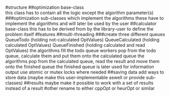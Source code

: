 #structure
##optimization base-class  
this class has to contain all the logic except the algorithm parameter(s)
###optimization sub-classes which implement the algorithms
these have to implement the algorithms and will later be used by the user
##calculator base-class
this has to be derived from by the library-user to define the problem itself
#features
##multi-threading
###create three different queues
QueueTodo (holding not-calculated OptValues)
QueueCalculated (holding calculated OptValues)
QueueFinished (holding calculated and read OptValues)
the algorithms fill the todo queue
workers pop from the todo queue, calculate them and put them onto the calculated queue
the algorithms pop from the calculated queue, read the result and move them onto the finished queue
the finished queue is later used for information output
use atomic or mutex locks where needed
##saving data
add ways to store data (maybe make this user-implementable aswell or provide sub-classes)
##results
maybe make it possible to work with a set of results instead of a result
#other
rename to either cppOpt or heurOpt or similar

